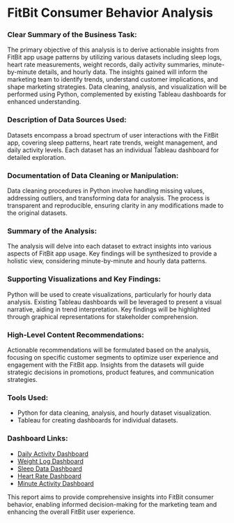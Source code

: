 # FitBit Consumer Behavior Analysis

### Clear Summary of the Business Task:
The primary objective of this analysis is to derive actionable insights from FitBit app usage patterns by utilizing various datasets including sleep logs, heart rate measurements, weight records, daily activity summaries, minute-by-minute details, and hourly data. The insights gained will inform the marketing team to identify trends, understand customer implications, and shape marketing strategies. Data cleaning, analysis, and visualization will be performed using Python, complemented by existing Tableau dashboards for enhanced understanding.

### Description of Data Sources Used:
Datasets encompass a broad spectrum of user interactions with the FitBit app, covering sleep patterns, heart rate trends, weight management, and daily activity levels. Each dataset has an individual Tableau dashboard for detailed exploration.

### Documentation of Data Cleaning or Manipulation:
Data cleaning procedures in Python involve handling missing values, addressing outliers, and transforming data for analysis. The process is transparent and reproducible, ensuring clarity in any modifications made to the original datasets.

### Summary of the Analysis:
The analysis will delve into each dataset to extract insights into various aspects of FitBit app usage. Key findings will be synthesized to provide a holistic view, considering minute-by-minute and hourly data patterns.

### Supporting Visualizations and Key Findings:
Python will be used to create visualizations, particularly for hourly data analysis. Existing Tableau dashboards will be leveraged to present a visual narrative, aiding in trend interpretation. Key findings will be highlighted through graphical representations for stakeholder comprehension.

### High-Level Content Recommendations:
Actionable recommendations will be formulated based on the analysis, focusing on specific customer segments to optimize user experience and engagement with the FitBit app. Insights from the datasets will guide strategic decisions in promotions, product features, and communication strategies.

### Tools Used:
- Python for data cleaning, analysis, and hourly dataset visualization.
- Tableau for creating dashboards for individual datasets.

### Dashboard Links:
- [Daily Activity Dashboard](https://public.tableau.com/views/DailyActivitydataset/Dashboard1?:language=en-US&:display_count=n&:origin=viz_share_link)
- [Weight Log Dashboard](https://public.tableau.com/views/WeightLogDashboard/Dashboard1?:language=en-US&publish=yes&:display_count=n&:origin=viz_share_link)
- [Sleep Data Dashboard](https://public.tableau.com/views/SleepdataDashboard/SleepActivityDataDashboard?:language=en-US&publish=yes&:display_count=n&:origin=viz_share_link)
- [Heart Rate Dashboard](https://public.tableau.com/views/HeartRateDashboard_17068849965400/Dashboard1?:language=en-US&publish=yes&:display_count=n&:origin=viz_share_link)
- [Minute Activity Dashboard](https://public.tableau.com/views/MinuteActivityDashboard/MinuteActivityDashboard?:language=en-US&publish=yes&:display_count=n&:origin=viz_share_link)

This report aims to provide comprehensive insights into FitBit consumer behavior, enabling informed decision-making for the marketing team and enhancing the overall FitBit user experience.
